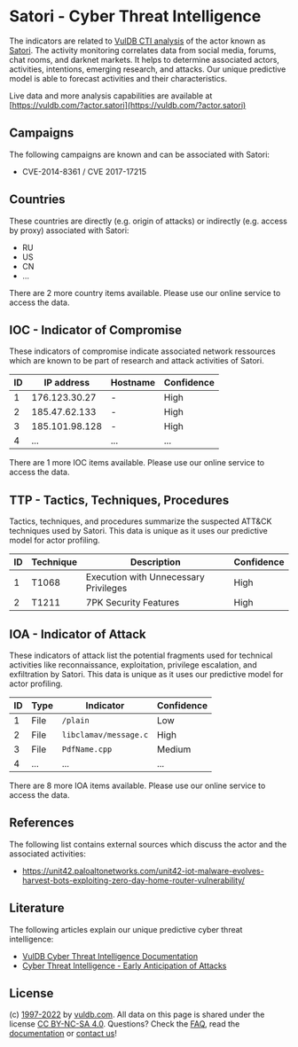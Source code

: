 # Satori - Cyber Threat Intelligence

The indicators are related to [VulDB CTI analysis](https://vuldb.com/?kb.cti) of the actor known as [Satori](https://vuldb.com/?actor.satori). The activity monitoring correlates data from social media, forums, chat rooms, and darknet markets. It helps to determine associated actors, activities, intentions, emerging research, and attacks. Our unique predictive model is able to forecast activities and their characteristics.

Live data and more analysis capabilities are available at [https://vuldb.com/?actor.satori](https://vuldb.com/?actor.satori)

## Campaigns

The following campaigns are known and can be associated with Satori:

* CVE-2014-8361 / CVE 2017-17215

## Countries

These countries are directly (e.g. origin of attacks) or indirectly (e.g. access by proxy) associated with Satori:

* RU
* US
* CN
* ...

There are 2 more country items available. Please use our online service to access the data.

## IOC - Indicator of Compromise

These indicators of compromise indicate associated network ressources which are known to be part of research and attack activities of Satori.

ID | IP address | Hostname | Confidence
-- | ---------- | -------- | ----------
1 | 176.123.30.27 | - | High
2 | 185.47.62.133 | - | High
3 | 185.101.98.128 | - | High
4 | ... | ... | ...

There are 1 more IOC items available. Please use our online service to access the data.

## TTP - Tactics, Techniques, Procedures

Tactics, techniques, and procedures summarize the suspected ATT&CK techniques used by Satori. This data is unique as it uses our predictive model for actor profiling.

ID | Technique | Description | Confidence
-- | --------- | ----------- | ----------
1 | T1068 | Execution with Unnecessary Privileges | High
2 | T1211 | 7PK Security Features | High

## IOA - Indicator of Attack

These indicators of attack list the potential fragments used for technical activities like reconnaissance, exploitation, privilege escalation, and exfiltration by Satori. This data is unique as it uses our predictive model for actor profiling.

ID | Type | Indicator | Confidence
-- | ---- | --------- | ----------
1 | File | `/plain` | Low
2 | File | `libclamav/message.c` | High
3 | File | `PdfName.cpp` | Medium
4 | ... | ... | ...

There are 8 more IOA items available. Please use our online service to access the data.

## References

The following list contains external sources which discuss the actor and the associated activities:

* https://unit42.paloaltonetworks.com/unit42-iot-malware-evolves-harvest-bots-exploiting-zero-day-home-router-vulnerability/

## Literature

The following articles explain our unique predictive cyber threat intelligence:

* [VulDB Cyber Threat Intelligence Documentation](https://vuldb.com/?kb.cti)
* [Cyber Threat Intelligence - Early Anticipation of Attacks](https://www.scip.ch/en/?labs.20201022)

## License

(c) [1997-2022](https://vuldb.com/?kb.changelog) by [vuldb.com](https://vuldb.com/?kb.about). All data on this page is shared under the license [CC BY-NC-SA 4.0](https://creativecommons.org/licenses/by-nc-sa/4.0/). Questions? Check the [FAQ](https://vuldb.com/?kb.faq), read the [documentation](https://vuldb.com/?kb) or [contact us](https://vuldb.com/?contact)!
